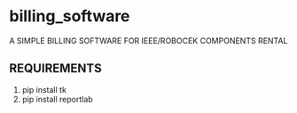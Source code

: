 # billing_software
A SIMPLE BILLING SOFTWARE FOR IEEE/ROBOCEK COMPONENTS RENTAL

## REQUIREMENTS
1. pip install tk
2. pip install reportlab
